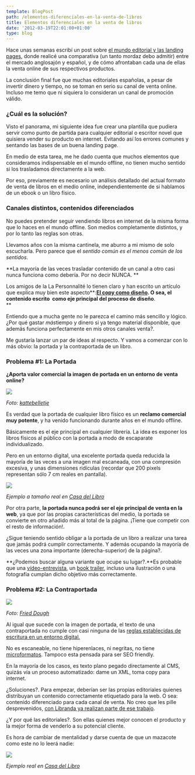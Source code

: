 ```yaml
---
template: BlogPost
path: /elementos-diferenciales-en-la-venta-de-libros
title: Elementos diferenciales en la venta de libros
date: '2012-03-19T22:01:00+01:00'
type: blog
---
```


Hace unas semanas escribí un post sobre [el mundo editorial y las landing pages](https://blog.garciaechegaray.com/2012/02/08/el-mundo-editorial-landing-pages.html), donde realicé una comparativa (un tanto mordaz debo admitir) entre el mercado anglosajón y español, y de cómo afrontaban cada una de ellas la venta online de sus respectivos productos.

La conclusión final fue que muchas editoriales españolas, a pesar de
invertir dinero y tiempo, no se toman en serio su canal de venta online.
Incluso me temo que ni siquiera lo consideran un canal de promoción
válido.

### ¿Cuál es la solución?

Visto el panorama, mi siguiente idea fue crear una plantilla que pudiera
servir como punto de partida para cualquier editorial o escritor novel
que quisiera vender su producto en internet. Evitando así los errores
comunes y sentando las bases de un buena landing page.

En medio de esta tarea, me he dado cuenta que muchos elementos que
consideramos indispensable en el mundo offline, no tienen mucho sentido
si los trasladamos directamente a la web.

Por eso, previamente es necesario un análisis detallado del actual
formato de venta de libros en el medio online, independientemente de si
hablamos de un ebook o un libro físico.

### Canales distintos, contenidos diferenciados

No puedes pretender seguir vendiendo libros en internet de la misma
forma que lo haces en el mundo offline. Son medios completamente
distintos, y por lo tanto las reglas son otras.

Llevamos años con la misma cantinela, me aburro a mi mismo de solo
escucharla. Pero parece que el *sentido común es el menos común de los
sentidos*.

**La mayoría de las veces trasladar contenido de un canal a otro casi
nunca funciona como debería. Por no decir NUNCA. **

Los amigos de la La Personnalité lo tienen claro y han escrito un
artículo que explica muy bien este aspecto**:**[El copy como
diseño](https://lapersonnalite.com/el-copy-como-dise%C3%B1ador/). O sea,
el contenido escrito  como eje principal del proceso de diseño**.\
**

Entiendo que a mucha gente no le parezca el camino más sencillo y
lógico. ¿Por qué gastar *más*tiempo y dinero si ya tengo material
disponible, que además funciona perfectamente en mis otros canales
venta?.

Me gustaría lanzar un par de ideas al respecto. Y vamos a comenzar con
lo más obvio: la portada y la contraportada de un libro.

### Problema \#1: La Portada

**¿Aporta valor comercial la imagen de portada en un entorno de venta
online?**

![](https://farm6.staticflickr.com/5283/5363963636_80ec3b51ab.jpg)

*Foto: [kattebelletje](https://www.flickr.com/photos/kattebelletje/)*

Es verdad que la portada de cualquier libro físico es un **reclamo
comercial muy potente**, y ha venido funcionando durante años en el
mundo offline.

Básicamente es el eje principal en cualquier librería. La idea es
exponer los libros físicos al público con la portada a modo de
escaparate individualizado.

Pero en un entorno digital, una excelente portada queda reducida la
mayoría de las veces a una imagen mal escaneada, con una compresión
excesiva, y unas dimensiones ridículas (recordar que 200 pixels
representan sólo 7 cm reales en pantalla).

![](https://res.cloudinary.com/pastelitos/image/upload/v1617299121/bruno/portada-libro-online_av7qx0.png)

*Ejemplo a tamaño real en [Casa del
Libro](https://www.casadellibro.com/libro-los-alemanes-se-vuelan-la-cabeza-por-amor-lviii-premio-de-novela-ateneo-ciudad-de-valladolid/9788498775600/1969553)*

Por otra parte, **la portada nunca podrá ser el eje principal de venta
en la web**, ya que por las propias características del medio, la
portada se convierte en otro añadido más al total de la página. ¡Tiene
que competir con el resto de información!.

¿Sigue teniendo sentido obligar a la portada de un libro a realizar una
tarea que jamás podrá cumplir correctamente. Y además ocupando la
mayoría de las veces una zona importante (derecha-superior) de la
página?.

**¿Podemos buscar alguna variante que ocupe su lugar?.**Es probable que
una [vídeo-entrevista](https://www.youtube.com/watch?v=wqxc4H6UX5U), un
[book trailer](https://www.youtube.com/watch?v=MyO2k-jApng), incluso una
ilustración o una fotografía cumplan dicho objetivo más correctamente.

### Problema \#2: La Contraportada

![](https://farm4.staticflickr.com/3335/4621859900_93d793f307_z.jpg)

*Foto: [Fried Dough](https://www.flickr.com/photos/42787780@N04/)*

Al igual que sucede con la imagen de portada, el texto de una
contraportada no cumple con casi ninguna de las [reglas establecidas de
escritura en un entorno
digital.](https://www.trucosoptimizacion.com/index.php/2012/02/24/5-reglas-para-escribir-en-la-web)

No es escaneable, no tiene hiperenlaces, ni negritas, no tiene
[microformatos](https://microformats.org/). Tampoco esta pensada para ser
SEO friendly.

En la mayoría de los casos, es texto plano pegado directamente al CMS,
quizás vía un proceso automatizado: dame un XML, toma copy para
internet.

¿Soluciones?. Para empezar, deberían ser las propias editoriales quienes
distribuyan un contenido correctamente etiquetado para la web. O sea:
contenido diferenciado para cada canal de venta. No creo que les pille
desprevenidos, [con Libranda ya realizan parte de ese
trabajo](https://www.libranda.com/default.aspx?id_seccion=805).

¿Y por qué las editoriales?. Son ellas quienes mejor conocen el producto
y la mejor forma de venderlo a su potencial cliente.

Es hora de cambiar de mentalidad y darse cuenta de que un mazacote como
este no lo leerá nadie:

![](https://res.cloudinary.com/pastelitos/image/upload/v1617299120/bruno/contraportada-libro-online_hudjqy.png)

*Ejemplo real en [Casa del
Libro](https://www.casadellibro.com/libro-los-alemanes-se-vuelan-la-cabeza-por-amor-lviii-premio-de-novela-ateneo-ciudad-de-valladolid/9788498775600/1969553)*
